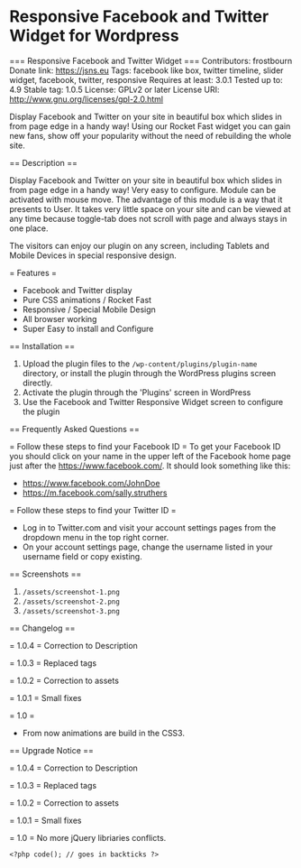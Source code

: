 # Responsive Facebook and Twitter Widget for Wordpress
=== Responsive Facebook and Twitter Widget ===
Contributors: frostbourn
Donate link: https://jsns.eu
Tags: facebook like box, twitter timeline, slider widget, facebook, twitter, responsive
Requires at least: 3.0.1
Tested up to: 4.9
Stable tag: 1.0.5
License: GPLv2 or later
License URI: http://www.gnu.org/licenses/gpl-2.0.html

Display Facebook and Twitter on your site in beautiful box which slides in from page edge in a handy way! Using our Rocket Fast widget you can gain new fans, show off your popularity without the need of rebuilding the whole site.

== Description ==

Display Facebook and Twitter on your site in beautiful box which slides in from page edge in a handy way! Very easy to configure. Module can be activated with mouse move. The advantage of this module is a way that it presents to User. It takes very little space on your site and can be viewed at any time because toggle-tab does not scroll with page and always stays in one place.

The visitors can enjoy our plugin on any screen, including Tablets and Mobile Devices in special responsive design.

= Features =
* Facebook and Twitter display
* Pure CSS animations / Rocket Fast
* Responsive / Special Mobile Design
* All browser working
* Super Easy to install and Configure


== Installation ==

1. Upload the plugin files to the `/wp-content/plugins/plugin-name` directory, or install the plugin through the WordPress plugins screen directly.
2. Activate the plugin through the 'Plugins' screen in WordPress
3. Use the Facebook and Twitter Responsive Widget screen to configure the plugin



== Frequently Asked Questions ==

= Follow these steps to find your Facebook ID =
To get your Facebook ID you should click on your name in the upper left of the Facebook home page just after the https://www.facebook.com/. It should look something like this:

* https://www.facebook.com/JohnDoe
* https://m.facebook.com/sally.struthers

= Follow these steps to find your Twitter ID =
* Log in to Twitter.com and visit your account settings pages from the dropdown menu in the top right corner.
* On your account settings page, change the username listed in your username field or copy existing.


== Screenshots ==

1. `/assets/screenshot-1.png`
2. `/assets/screenshot-2.png`
3. `/assets/screenshot-3.png`

== Changelog ==

= 1.0.4 =
Correction to Description

= 1.0.3 =
Replaced tags

= 1.0.2 =
Correction to assets

= 1.0.1 =
Small fixes

= 1.0 =
* From now animations are build in the CSS3.

== Upgrade Notice ==

= 1.0.4 =
Correction to Description

= 1.0.3 =
Replaced tags

= 1.0.2 =
Correction to assets

= 1.0.1 =
Small fixes

= 1.0 =
No more jQuery libriaries conflicts.



`<?php code(); // goes in backticks ?>`
